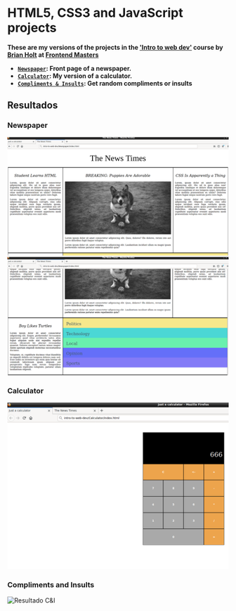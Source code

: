 # HTML5, CSS3 and JavaScript projects

**These are my versions of the projects in the ['Intro to web dev'](https://frontendmasters.com/courses/web-development-v2/ 'Complete intro to web dev, V2') course by [Brian Holt](https://twitter.com/holtbt "Twitter profile") at [Frontend Masters](https://frontendmasters.com/ 'Frontend Masters web page')**

- **[`Newspaper`](Newspaper/):  Front page of a newspaper.**
- **[`Calculator`](Calculator/): My version of a calculator.**
- **[`Compliments & Insults`](https://github.com/juliospau/practicas-docker/compliments-insults): Get random compliments or insults**

## Resultados
### Newspaper

![Resultado-1 Newspaper](Newspaper/resultado_1.png)
![Resultado-2 Newspaper](Newspaper/resultado_2.png)

### Calculator

![Resultado Calculator](Calculator/resultado.png)

### Compliments and Insults

![Resultado C&I](https://github.com/juliospau/practicas-docker/compliments-insults/resultado.png)

